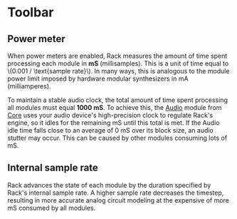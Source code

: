 # Toolbar

## Power meter

When power meters are enabled, Rack measures the amount of time spent processing each module in **mS** (millisamples).
This is a unit of time equal to \\(0.001 / \text{sample rate}\\).
In many ways, this is analogous to the module power limit imposed by hardware modular synthesizers in mA (milliamperes).

To maintain a stable audio clock, the total amount of time spent processing all modules must equal **1000 mS**.
To achieve this, the [Audio](Core.html#audio) module from [Core](Core.html) uses your audio device's high-precision clock to regulate Rack's engine, so it idles for the remaining mS until this total is met.
If the Audio idle time falls close to an average of 0 mS over its block size, an audio stutter may occur.
This can be caused by other modules consuming lots of mS.

## Internal sample rate

Rack advances the state of each module by the duration specified by Rack's internal sample rate.
A higher sample rate decreases the timestep, resulting in more accurate analog circuit modeling at the expensive of more mS consumed by all modules.
